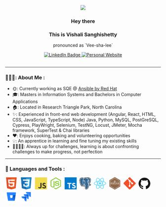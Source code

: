 <div id="header" align="center">
  <img src="https://www.emojiall.com/images/240/emojidex/1f469-1f3fd-200d-1f4bb.png" width="100"/>
  <h3>Hey there</h1>
  <h3>This is Vishali Sanghishetty</h2>
  <p>pronounced as `Vee-sha-lee`</p>

  <div id="badges">
    <a href="https://www.linkedin.com/in/vishalis/">
      <img src="https://img.shields.io/badge/LinkedIn-blue?style=for-the-badge&logo=linkedin&logoColor=white" alt="LinkedIn Badge" target="_blank"/>
    </a>
    <a href="https://vishalis.netlify.app/">
      <img src="https://img.shields.io/badge/-Personal%20Website-brightgreen?style=for-the-badge" alt="Personal Website" target="_blank"/>
    </a>
  </div>
  <div>
    <img src="https://komarev.com/ghpvc/?username=&style=flat-square&color=blue" alt=""/>
  </div>
</div>

---

### 👩🏽‍💻: About Me :
- 🌞: Currently working as SQE @ <a href="https://www.ansible.com/products/automation-platform/">Ansible by Red Hat </a>
- 🎓: Masters in Information Systems and Bachelors in Computer Applications
- 🏠: Located in Research Triangle Park, North Carolina
- ✨: Experienced in front-end web development (Angular, React, HTML, CSS, JavaScript, TypeScript, Node) Java, Python, MySQL, PostGreSQL, Cypress, PlayWright, Selenium, TestNG, Locust, JMeter, Mocha framework, SuperTest & Chai libraries
- ❤️: Enjoys cooking, baking and volunteering opportunities
- 💡: An apprentice in learning and fine tuning my existing skills
- 🏋️‍🧘🏽‍♀️: Always up for challenges, learning is about confronting challenges to make progress, not perfection

---

### :toolbox: Languages and Tools :

<div>
  <img src="https://github.com/devicons/devicon/blob/master/icons/html5/html5-original.svg" title="HTML5" alt="HTML5" width="40" height="40"/>&nbsp
  <img src="https://github.com/devicons/devicon/blob/master/icons/css3/css3-original.svg" title="CSS3" alt="CSS3" width="40" height="40"/>&nbsp
  <img src="https://github.com/devicons/devicon/blob/master/icons/javascript/javascript-original.svg" title="JavaScript" alt="JavaScript" width="40" height="40"/>&nbsp
  <img src="https://github.com/devicons/devicon/blob/master/icons/nodejs/nodejs-original.svg" title="NodeJS" alt="NodeJS" width="40" height="40"/>&nbsp
  <img src="https://github.com/devicons/devicon/blob/master/icons/typescript/typescript-original.svg" title="TypeScript" alt="TypeScript" width="40" height="40"/>&nbsp
  <img src="https://github.com/devicons/devicon/blob/master/icons/postgresql/postgresql-original.svg" title="PostgreSQL" alt="PostgreSQL" width="40" height="40"/>&nbsp
  <img src="https://github.com/devicons/devicon/blob/master/icons/react/react-original.svg" title="React" alt="React" width="40" height="40"/>&nbsp
  <img src="https://github.com/devicons/devicon/blob/master/icons/mocha/mocha-plain.svg" title="Mocha" alt="Mocha" width="40" height="40"/>&nbsp
  <img src="https://github.com/devicons/devicon/blob/master/icons/git/git-original.svg" title="Git" alt="Git" width="40" height="40"/>&nbsp
  <img src="https://github.com/devicons/devicon/blob/master/icons/github/github-original.svg" title="GitHub" alt="GitHub" width="40" height="40"/>&nbsp
  <img src="https://github.com/devicons/devicon/blob/master/icons/bitbucket/bitbucket-original.svg" title="Bitbucket" alt="Bitbucket" width="40" height="40"/>&nbsp
  <img src="https://github.com/devicons/devicon/blob/master/icons/jira/jira-original.svg" title="Jira" alt="Jira" width="40" height="40"/>&nbsp
</div>
